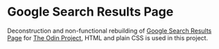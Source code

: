 # Google Search Results Page

Deconstruction and non-functional rebuilding of [Google Search Results Page](https://www.google.com/search?q=build+this+webpage) for [The Odin Project](https://www.theodinproject.com), HTML and plain CSS is used in this project.
